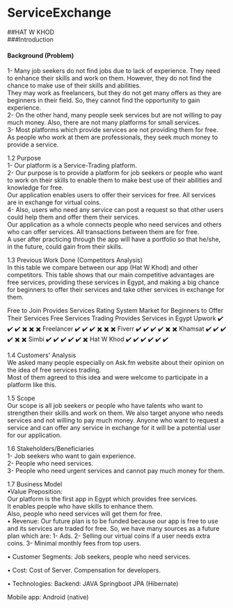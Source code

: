 
# ServiceExchange
##HAT W KHOD  
###Introduction  
#### Background (Problem)  
1- Many job seekers do not find jobs due to lack of experience. They need to enhance their skills and work on them. However, they do not find the chance to make use of their skills and abilities.   
They may work as freelancers, but they do not get many offers as they are beginners in their field. So, they cannot find the opportunity to gain experience.  
2- On the other hand, many people seek services but are not willing to pay much money. Also, there are not many platforms for small services.  
3- Most platforms which provide services are not providing them for free. As people who work at them are professionals, they seek much money to provide a service.  

1.2 Purpose  
1- Our platform is a Service-Trading platform.   
2- Our purpose is to provide a platform for job seekers or people who want to work on their skills to enable them to make best use of their abilities and knowledge for free.   
Our application enables users to offer their services for free. All services are in exchange for virtual coins.   
4- Also, users who need any service can post a request so that other users could help them and offer them their services.   
Our application as a whole connects people who need services and others who can offer services. All transactions between them are for free.  
A user after practicing through the app will have a portfolio so that he/she, in the future, could gain from their skills.   

1.3 Previous Work Done (Competitors Analysis)   
In this table we compare between our app (Hat W Khod) and other competitors. This table shows that our main competitive advantages are free services, providing these services in Egypt, and making a big chance for beginners to offer their services and take other services in exchange for them. 

Free to Join	Provides Services	Rating System 	Market for Beginners to Offer Their Services	Free Services Trading	Provides Services in Egypt
Upwork	✔️	✔️	✔️	✖️	✖️	✖️
Freelancer	✔️	✔️	✔️	✖️	✖️	✖️
Fiverr	✔️	✔️	✔️	✔️	✖️	✖️
Khamsat	✔️	✔️	✔️	✔️	✖️	✖️
Simbi	✔️	✔️	✔️	✔️	✔️	✖️
Hat W Khod	✔️	✔️	✔️	✔️	✔️	✔️

1.4 Customers' Analysis  
We asked many people especially on Ask.fm website about their opinion on the idea of free services trading.  
Most of them agreed to this idea and were welcome to participate in a platform like this.  

1.5 Scope  
Our scope is all job seekers or people who have talents who want to strengthen their skills and work on them. We also target anyone who needs services and not willing to pay much money. Anyone who want to request a service and can offer any service in exchange for it will be a potential user for our application.  

1.6 Stakeholders/Beneficiaries  
1- Job seekers who want to gain experience.  
2- People who need services.  
3- People who need urgent services and cannot pay much money for them.  

1.7 Business Model  
•Value Preposition:  
Our platform is the first app in Egypt which provides free services.  
It enables people who have skills to enhance them.  
Also, people who need services will get them for free.  
•	Revenue: 
Our future plan is to be funded because our app is free to use and its services are traded for free. So, we have many sources as a future plan which are: 
1- Ads. 
2- Selling our virtual coins if a user needs extra coins. 
3- Minimal monthly fees from top users. 

•	Customer Segments: 
Job seekers, people who need services. 

•	Cost:
Cost of Server. 
Compensation for developers. 

•	Technologies:
Backend:
JAVA
Springboot
JPA (Hibernate)

Mobile app:
Android (native)







